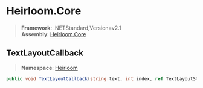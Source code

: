 # Heirloom.Core

> **Framework**: .NETStandard,Version=v2.1  
> **Assembly**: [Heirloom.Core][0]  

## TextLayoutCallback

> **Namespace**: [Heirloom][0]  

```cs
public void TextLayoutCallback(string text, int index, ref TextLayoutState state)
```

[0]: ../../Heirloom.Core.md
